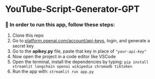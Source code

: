 # YouTube-Script-Generator-GPT

### 🎈 In order to run this app, follow these steps:

1. Clone this repo
2. Go to [platform.openai.com/account/api-keys](https://platform.openai.com/account/api-keys), login, and generate a secret key
3. Go to the **apikey.py** file, paste that key in place of *`"your-api-key"`*
4. Now open the project in a code editor like VSCode
5. Open the terminal, install the dependencies by typing: ```pip install streamlit langchain openai wikipedia chromadb tiktoken```
6.  Run the app with: ```streamlit run app.py```

